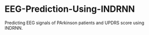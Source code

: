 # EEG-Prediction-Using-INDRNN

Predicting EEG signals of PArkinson patients and UPDRS score using INDRNN.
